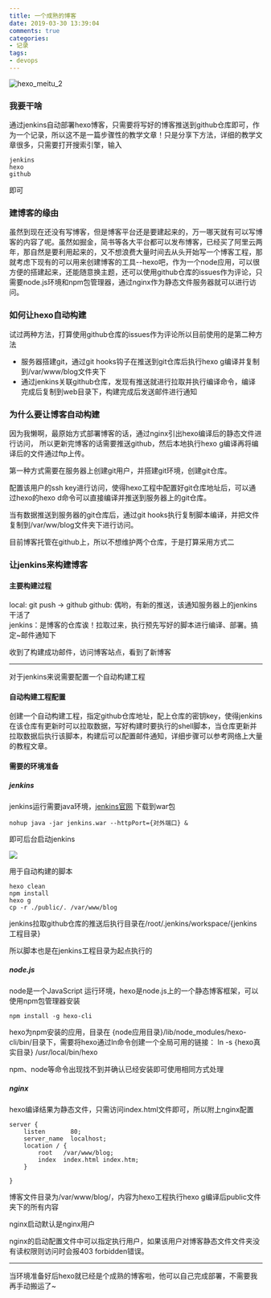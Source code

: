 ```yaml
---
title: 一个成熟的博客
date: 2019-03-30 13:39:04
comments: true
categories: 
- 记录
tags: 
- devops
---
```





![hexo_meitu_2](/images/imageForPost/一个成熟的博客/hexo_meitu_2.jpg)  
<!-- more -->

### 我要干啥  

通过jenkins自动部署hexo博客，只需要将写好的博客推送到github仓库即可，作为一个记录，所以这不是一篇步骤性的教学文章！只是分享下方法，详细的教学文章很多，只需要打开搜索引擎，输入  

```shell
jenkins 
hexo
github
```

即可

### 建博客的缘由

虽然到现在还没有写博客，但是博客平台还是要建起来的，万一哪天就有可以写博客的内容了呢。虽然如掘金，简书等各大平台都可以发布博客，已经买了阿里云两年，那自然是要利用起来的，又不想浪费大量时间去从头开始写一个博客工程，那就考虑下现有的可以用来创建博客的工具--hexo吧，作为一个node应用，可以很方便的搭建起来，还能随意换主题，还可以使用github仓库的issues作为评论，只需要node.js环境和npm包管理器，通过nginx作为静态文件服务器就可以进行访问。

### 如何让hexo自动构建  

试过两种方法，打算使用github仓库的issues作为评论所以目前使用的是第二种方法  

- 服务器搭建git，通过git hooks钩子在推送到git仓库后执行hexo g编译并复制到/var/www/blog文件夹下  
- 通过jenkins关联github仓库，发现有推送就进行拉取并执行编译命令，编译完成后复制到web目录下，构建完成后发送邮件进行通知

### 为什么要让博客自动构建  

因为我懒啊，最原始方式部署博客的话，通过nginx引出hexo编译后的静态文件进行访问， 所以更新完博客的话需要推送github，然后本地执行hexo g编译再将编译后的文件通过ftp上传。

第一种方式需要在服务器上创建git用户，并搭建git环境，创建git仓库。

配置该用户的ssh key进行访问，使得hexo工程中配置好git仓库地址后，可以通过hexo的hexo d命令可以直接编译并推送到服务器上的git仓库。

当有数据推送到服务器的git仓库后，通过git hooks执行复制脚本编译，并把文件复制到/var/ww/blog文件夹下进行访问。

目前博客托管在github上，所以不想维护两个仓库，于是打算采用方式二

### 让jenkins来构建博客  

#### 主要构建过程  

local: git push -> github 
github: 偶哟，有新的推送，该通知服务器上的jenkins干活了  
jenkins：是博客的仓库诶！拉取过来，执行预先写好的脚本进行编译、部署。搞定~邮件通知下

收到了构建成功邮件，访问博客站点，看到了新博客

------

对于jenkins来说需要配置一个自动构建工程

#### 自动构建工程配置  

创建一个自动构建工程，指定github仓库地址，配上仓库的密钥key，使得jenkins在该仓库有更新时可以拉取数据，写好构建时要执行的shell脚本，当仓库更新并拉取数据后执行该脚本，构建后可以配置邮件通知，详细步骤可以参考网络上大量的教程文章。  

#### 需要的环境准备   

##### jenkins  

jenkins运行需要java环境，[jenkins官网](https://jenkins.io/) 下载到war包

```shell
nohup java -jar jenkins.war --httpPort={对外端口} & 
```

 即可后台启动jenkins  

![](/images/imageForPost/一个成熟的博客/jenkins.png)

用于自动构建的脚本  

```shell
hexo clean
npm install
hexo g
cp -r ./public/. /var/www/blog
```

jenkins拉取github仓库的推送后执行目录在/root/.jenkins/workspace/{jenkins工程目录}  

所以脚本也是在jenkins工程目录为起点执行的

##### node.js

node是一个JavaScript 运行环境，hexo是node.js上的一个静态博客框架，可以使用npm包管理器安装  

```shell
npm install -g hexo-cli
```

hexo为npm安装的应用，目录在  {node应用目录}/lib/node_modules/hexo-cli/bin/目录下，需要将hexo通过ln命令创建一个全局可用的链接： ln -s {hexo真实目录} /usr/local/bin/hexo   

npm、node等命令出现找不到并确认已经安装即可使用相同方式处理      

##### nginx  

hexo编译结果为静态文件，只需访问index.html文件即可，所以附上nginx配置  

```
server {
    listen       80;
    server_name  localhost;
    location / {
        root   /var/www/blog;
        index  index.html index.htm;
    }

}

```

博客文件目录为/var/www/blog/，内容为hexo工程执行hexo g编译后public文件夹下的所有内容

nginx启动默认是nginx用户

nginx的启动配置文件中可以指定执行用户，如果该用户对博客静态文件文件夹没有读权限则访问时会报403 forbidden错误。

------

当环境准备好后hexo就已经是个成熟的博客啦，他可以自己完成部署，不需要我再手动搬运了~



